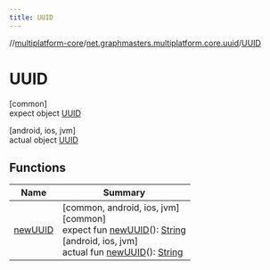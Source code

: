 ```yaml
---
title: UUID
---
```

//[multiplatform-core](../../../index.html)/[net.graphmasters.multiplatform.core.uuid](../index.html)/[UUID](index.html)



# UUID



[common]\
expect object [UUID](index.html)



[android, ios, jvm]\
actual object [UUID](index.html)



## Functions


| Name | Summary |
|---|---|
| [newUUID](new-u-u-i-d.html) | [common, android, ios, jvm]<br>[common]<br>expect fun [newUUID](new-u-u-i-d.html)(): [String](https://kotlinlang.org/api/latest/jvm/stdlib/kotlin/-string/index.html)<br>[android, ios, jvm]<br>actual fun [newUUID](new-u-u-i-d.html)(): [String](https://kotlinlang.org/api/latest/jvm/stdlib/kotlin/-string/index.html) |

